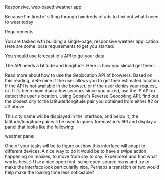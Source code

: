Responsive, web-based weather app

Because I'm tired of sifting through hundreds of ads to find out what I need to wear today

Requirements

You are tasked with building a single-page, responsive weather application. Here are some loose requirements to get you started:

You should use forecast.io's API to get your data

The API needs a latitude and longitude. Here is how you should get them:

Read more about how to use the Geolocation API of browsers.
Based on this reading, determine if the user allows you to get their estimated location.
If the API is not available in the browser, or if the user denies your request, or if it's been more than a few seconds since you asked, use the IP API to detect the user's location.
Using Google's Reverse Geocoding API, find out the closest city to the latitude/longitude pair you obtained from either #2 or #3 above.

This city name will be displayed in the interface, and below it, the latitude/longitude pair will be used to query forecast.io's API and display a panel that looks like the following:

weather panel

One of your tasks will be to figure out how this interface will adapt to different devices. A nice way to do it would be to have a swipe action happening on mobiles, to move from day to day. Experiment and find what works best :)
Use a nice open font, some open-source icons and try to make the interface look particularily nice. Perhaps a transition or two would help make the loading time less noticeable?
